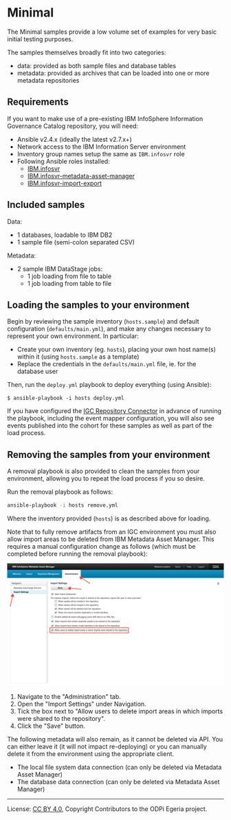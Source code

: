 <!-- SPDX-License-Identifier: Apache-2.0 -->
<!-- Copyright Contributors to the ODPi Egeria project. -->

# Minimal

The Minimal samples provide a low volume set of examples for very basic initial testing purposes.

The samples themselves broadly fit into two categories:

- data: provided as both sample files and database tables
- metadata: provided as archives that can be loaded into one or more metadata repositories

## Requirements

If you want to make use of a pre-existing IBM InfoSphere Information Governance Catalog
repository, you will need:

- Ansible v2.4.x (ideally the latest v2.7.x+)
- Network access to the IBM Information Server environment
- Inventory group names setup the same as `IBM.infosvr` role
- Following Ansible roles installed:
  - [IBM.infosvr](https://galaxy.ansible.com/IBM/infosvr)
  - [IBM.infosvr-metadata-asset-manager](https://galaxy.ansible.com/IBM/infosvr-metadata-asset-manager)
  - [IBM.infosvr-import-export](https://galaxy.ansible.com/IBM/infosvr-import-export)

## Included samples

Data:

- 1 databases, loadable to IBM DB2
- 1 sample file (semi-colon separated CSV)

Metadata:

- 2 sample IBM DataStage jobs:
    - 1 job loading from file to table
    - 1 job loading from table to file

## Loading the samples to your environment

Begin by reviewing the sample inventory (`hosts.sample`) and default configuration (`defaults/main.yml`), and
make any changes necessary to represent your own environment.  In particular:

- Create your own inventory (eg. `hosts`), placing your own host name(s) within it (using `hosts.sample` as a template)
- Replace the credentials in the `defaults/main.yml` file, ie. for the database user

Then, run the `deploy.yml` playbook to deploy everything (using Ansible):

```shell script
$ ansible-playbook -i hosts deploy.yml
```

If you have configured the [IGC Repository Connector](https://github.com/odpi/egeria-connector-ibm-information-server)
in advance of running the playbook, including the event mapper configuration, you will also
see events published into the cohort for these samples as well as part of the load process.

## Removing the samples from your environment

A removal playbook is also provided to clean the samples from your environment, allowing you
to repeat the load process if you so desire.

Run the removal playbook as follows:

```bash
ansible-playbook -i hosts remove.yml
```

Where the inventory provided (`hosts`) is as described above for loading.

Note that to fully remove artifacts from an IGC environment you must also allow import areas to
be deleted from IBM Metadata Asset Manager. This requires a manual configuration change as follows
(which must be completed before running the removal playbook):

!["Administration"](../docs/ibm-mam-enable-delete.png)

1. Navigate to the "Administration" tab.
1. Open the "Import Settings" under Navigation.
1. Tick the box next to "Allow users to delete import areas in which imports were shared to the repository".
1. Click the "Save" button.

The following metadata will also remain, as it cannot be deleted via API.  You can either leave it
(it will not impact re-deploying) or you can manually delete it from the environment using the appropriate
client.

- The local file system data connection (can only be deleted via Metadata Asset Manager)
- The database data connection (can only be deleted via Metadata Asset Manager)

----
License: [CC BY 4.0](https://creativecommons.org/licenses/by/4.0/),
Copyright Contributors to the ODPi Egeria project.
